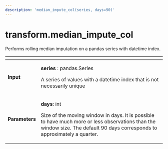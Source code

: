 ```yaml
---
description: 'median_impute_col(series, days=90)'
---
```


# transform.median\_impute\_col

Performs rolling median imputation on a pandas series with datetime index.

<table>
  <thead>
    <tr>
      <th style="text-align:left"></th>
      <th style="text-align:left"></th>
    </tr>
  </thead>
  <tbody>
    <tr>
      <td style="text-align:left"><b>Input</b>
      </td>
      <td style="text-align:left">
        <p><b>series </b>: pandas.Series</p>
        <p>A series of values with a datetime index that is not necessarily unique</p>
      </td>
    </tr>
    <tr>
      <td style="text-align:left"><b>Parameters</b>
      </td>
      <td style="text-align:left">
        <p><b>days</b>: int</p>
        <p>Size of the moving window in days. It is possible to have much more or
          less observations than the window size. The default 90 days corresponds
          to approximately a quarter.</p>
      </td>
    </tr>
  </tbody>
</table>

